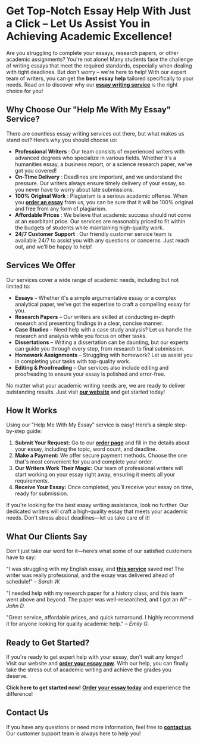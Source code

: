 # Get Top-Notch Essay Help With Just a Click – Let Us Assist You in Achieving Academic Excellence!

Are you struggling to complete your essays, research papers, or other academic assignments? You're not alone! Many students face the challenge of writing essays that meet the required standards, especially when dealing with tight deadlines. But don't worry – we're here to help! With our expert team of writers, you can get the **best essay help** tailored specifically to your needs. Read on to discover why our [**essay writing service**](https://tinyurl.com/topessay?keyword=help+me+with+my+essay) is the right choice for you!

## Why Choose Our "Help Me With My Essay" Service?

There are countless essay writing services out there, but what makes us stand out? Here’s why you should choose us:

- **Professional Writers** : Our team consists of experienced writers with advanced degrees who specialize in various fields. Whether it's a humanities essay, a business report, or a science research paper, we've got you covered!
- **On-Time Delivery** : Deadlines are important, and we understand the pressure. Our writers always ensure timely delivery of your essay, so you never have to worry about late submissions.
- **100% Original Work** : Plagiarism is a serious academic offense. When you [**order an essay**](https://tinyurl.com/topessay?keyword=help+me+with+my+essay) from us, you can be sure that it will be 100% original and free from any form of plagiarism.
- **Affordable Prices** : We believe that academic success should not come at an exorbitant price. Our services are reasonably priced to fit within the budgets of students while maintaining high-quality work.
- **24/7 Customer Support** : Our friendly customer service team is available 24/7 to assist you with any questions or concerns. Just reach out, and we’ll be happy to help!

## Services We Offer

Our services cover a wide range of academic needs, including but not limited to:

- **Essays** – Whether it's a simple argumentative essay or a complex analytical paper, we've got the expertise to craft a compelling essay for you.
- **Research Papers** – Our writers are skilled at conducting in-depth research and presenting findings in a clear, concise manner.
- **Case Studies** – Need help with a case study analysis? Let us handle the research and analysis while you focus on other tasks.
- **Dissertations** – Writing a dissertation can be daunting, but our experts can guide you through every step, from research to final submission.
- **Homework Assignments** – Struggling with homework? Let us assist you in completing your tasks with top-quality work.
- **Editing & Proofreading** – Our services also include editing and proofreading to ensure your essay is polished and error-free.

No matter what your academic writing needs are, we are ready to deliver outstanding results. Just visit [**our website**](https://tinyurl.com/topessay?keyword=help+me+with+my+essay) and get started today!

## How It Works

Using our "Help Me With My Essay" service is easy! Here’s a simple step-by-step guide:

1. **Submit Your Request:** Go to our [**order page**](https://tinyurl.com/topessay?keyword=help+me+with+my+essay) and fill in the details about your essay, including the topic, word count, and deadline.
2. **Make a Payment:** We offer secure payment methods. Choose the one that's most convenient for you and complete your order.
3. **Our Writers Work Their Magic:** Our team of professional writers will start working on your essay right away, ensuring it meets all your requirements.
4. **Receive Your Essay:** Once completed, you’ll receive your essay on time, ready for submission.

If you're looking for the best essay writing assistance, look no further. Our dedicated writers will craft a high-quality essay that meets your academic needs. Don't stress about deadlines—let us take care of it!

## What Our Clients Say

Don't just take our word for it—here’s what some of our satisfied customers have to say:

"I was struggling with my English essay, and [**this service**](https://tinyurl.com/topessay?keyword=help+me+with+my+essay) saved me! The writer was really professional, and the essay was delivered ahead of schedule!" – _Sarah W._

"I needed help with my research paper for a history class, and this team went above and beyond. The paper was well-researched, and I got an A!" – _John D._

"Great service, affordable prices, and quick turnaround. I highly recommend it for anyone looking for quality academic help." – _Emily G._

## Ready to Get Started?

If you're ready to get expert help with your essay, don't wait any longer! Visit our website and [**order your essay now**](https://tinyurl.com/topessay?keyword=help+me+with+my+essay). With our help, you can finally take the stress out of academic writing and achieve the grades you deserve.

**Click here to get started now!** [**Order your essay today**](https://tinyurl.com/topessay?keyword=help+me+with+my+essay) and experience the difference!

## Contact Us

If you have any questions or need more information, feel free to [**contact us**](https://tinyurl.com/topessay?keyword=help+me+with+my+essay). Our customer support team is always here to help you!

